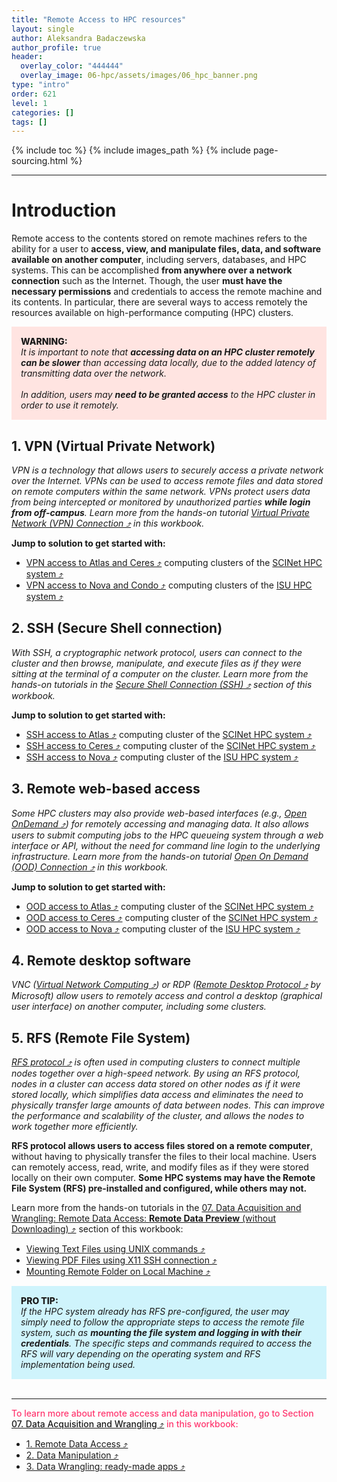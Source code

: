 ```yaml
---
title: "Remote Access to HPC resources"
layout: single
author: Aleksandra Badaczewska
author_profile: true
header:
  overlay_color: "444444"
  overlay_image: 06-hpc/assets/images/06_hpc_banner.png
type: "intro"
order: 621
level: 1
categories: []
tags: []
---
```


{% include toc %}
{% include images_path %}
{% include page-sourcing.html %}

---


# Introduction

Remote access to the contents stored on remote machines refers to the ability for a user to **access, view, and manipulate files, data, and software available on another computer**, including servers, databases, and HPC systems. This can be accomplished **from anywhere over a network connection** such as the Internet. Though, the user **must have the necessary permissions** and credentials to access the remote machine and its contents. In particular, there are several ways to access remotely the resources available on high-performance computing (HPC) clusters.

<div style="background: mistyrose; padding: 15px; margin-bottom: 20px;">
<span style="font-weight:800;">WARNING:</span>
<br><span style="font-style:italic;">
It is important to note that <b>accessing data on an HPC cluster remotely can be slower</b> than accessing data locally, due to the added latency of transmitting data over the network. <br><br>In addition, users may <b>need to be granted access</b> to the HPC cluster in order to use it remotely.
</span>
</div>


## **1. VPN (Virtual Private Network)**

<i>VPN is a technology that allows users to securely access a private network over the Internet. VPNs can be used to access remote files and data stored on remote computers within the same network. VPNs protect users data from being intercepted or monitored by unauthorized parties <b>while login from off-campus</b>. Learn more from the hands-on tutorial <a href="https://datascience.101workbook.org/06-IntroToHPC/02-FILE-ACCESS/02-virtual-private-network" target="_blank">Virtual Private Network (VPN) Connection  ⤴</a> in this workbook.</i>

**Jump to solution to get started with:**
* <a href="https://scinet.usda.gov/guides/access/vpn#scinet-vpn" target="_blank">VPN access to Atlas and Ceres  ⤴</a> computing clusters of the <a href="https://datascience.101workbook.org/06-IntroToHPC/01-HPC-NETWORKS/02-SCINET/01-scient-network-intro" target="_blank">SCINet HPC system  ⤴</a>
* <a href="http://vpn.iastate.edu/" target="_blank">VPN access to Nova and Condo  ⤴</a> computing clusters of the <a href="https://datascience.101workbook.org/06-IntroToHPC/01-HPC-NETWORKS/03-ISUHPC/01-isu-hpc-intro" target="_blank">ISU HPC system  ⤴</a>

## **2. SSH (Secure Shell connection)**

*With SSH, a cryptographic network protocol, users can connect to the cluster and then browse, manipulate, and execute files as if they were sitting at the terminal of a computer on the cluster. Learn more from the hands-on tutorials in the <a href="https://datascience.101workbook.org/06-IntroToHPC/02-FILE-ACCESS/03-secure-shell-connection" target="_blank">Secure Shell Connection (SSH)  ⤴</a> section of this workbook.*

**Jump to solution to get started with:**
  * <a href="https://datascience.101workbook.org/06-IntroToHPC/01-HPC-NETWORKS/02-SCINET/02-scinet-atlas-cluster#3-terminal-access" target="_blank">SSH access to Atlas  ⤴</a> computing cluster of the <a href="https://datascience.101workbook.org/06-IntroToHPC/01-HPC-NETWORKS/02-SCINET/01-scient-network-intro" target="_blank">SCINet HPC system  ⤴</a>
  * <a href="https://scinet.usda.gov/guides/access/login#using-ssh-to-connect" target="_blank">SSH access to Ceres  ⤴</a> computing cluster of the <a href="https://datascience.101workbook.org/06-IntroToHPC/01-HPC-NETWORKS/02-SCINET/01-scient-network-intro" target="_blank">SCINet HPC system  ⤴</a>
  * <a href="https://datascience.101workbook.org/06-IntroToHPC/01-HPC-NETWORKS/03-ISUHPC/03-isu-hpc-nova-cluster#access-and-login" target="_blank">SSH access to Nova  ⤴</a> computing cluster of the <a href="https://datascience.101workbook.org/06-IntroToHPC/01-HPC-NETWORKS/03-ISUHPC/01-isu-hpc-intro" target="_blank">ISU HPC system  ⤴</a>


## **3. Remote web-based access**

*Some HPC clusters may also provide web-based interfaces (e.g., <a href="https://openondemand.org" target="_blank">Open OnDemand  ⤴</a>) for remotely accessing and managing data. It also allows users to submit computing jobs to the HPC queueing system through a web interface or API, without the need for command line login to the underlying infrastructure. Learn more from the hands-on tutorial <a href="https://datascience.101workbook.org/06-IntroToHPC/02-FILE-ACCESS/04-open-on-demand" target="_blank">Open On Demand (OOD) Connection  ⤴</a> in this workbook.*

**Jump to solution to get started with:**
  * <a href="https://datascience.101workbook.org/06-IntroToHPC/01-HPC-NETWORKS/02-SCINET/02-scinet-atlas-cluster#open-ondemand-login" target="_blank">OOD access to Atlas  ⤴</a> computing cluster of the <a href="https://datascience.101workbook.org/06-IntroToHPC/01-HPC-NETWORKS/02-SCINET/01-scient-network-intro" target="_blank">SCINet HPC system  ⤴</a>
  * <a href="https://scinet.usda.gov/guides/access/open-ondemand#open-ondemand-interface-guide" target="_blank">OOD access to Ceres  ⤴</a> computing cluster of the <a href="https://datascience.101workbook.org/06-IntroToHPC/01-HPC-NETWORKS/02-SCINET/01-scient-network-intro" target="_blank">SCINet HPC system  ⤴</a>
  * <a href="https://www.hpc.iastate.edu/guides/open-ondemand" target="_blank">OOD access to Nova  ⤴</a> computing cluster of the <a href="https://datascience.101workbook.org/06-IntroToHPC/01-HPC-NETWORKS/03-ISUHPC/01-isu-hpc-intro" target="_blank">ISU HPC system  ⤴</a>

## **4. Remote desktop software**

<i>VNC (<a href="https://en.wikipedia.org/wiki/Virtual_Network_Computing" target="_blank">Virtual Network Computing  ⤴</a>) or RDP (<a href="https://en.wikipedia.org/wiki/Remote_Desktop_Protocol" target="_blank">Remote Desktop Protocol  ⤴</a> by Microsoft) allow users to remotely access and control a desktop (graphical user interface) on another computer, including some clusters.</i>

## **5. RFS (Remote File System)**

<i><a href="https://en.wikipedia.org/wiki/Remote_File_Sharing" target="_blank">RFS protocol  ⤴</a> is often used in computing clusters to connect multiple nodes together over a high-speed network. By using an RFS protocol, nodes in a cluster can access data stored on other nodes as if it were stored locally, which simplifies data access and eliminates the need to physically transfer large amounts of data between nodes. This can improve the performance and scalability of the cluster, and allows the nodes to work together more efficiently.</i>

<b>RFS protocol allows users to access files stored on a remote computer</b>, without having to physically transfer the files to their local machine. Users can remotely access, read, write, and modify files as if they were stored locally on their own computer. <b>Some HPC systems may have the Remote File System (RFS) pre-installed and configured, while others may not.</b>

Learn more from the hands-on tutorials in the <a href="https://datascience.101workbook.org/07-DataParsing/01-FILE-ACCESS/04-0-remote-data-preview" target="_blank">07. Data Acquisition and Wrangling: Remote Data Access: <b>Remote Data Preview</b> (without Downloading)  ⤴</a> section of this workbook:
* <a href="https://datascience.101workbook.org/07-DataParsing/01-FILE-ACCESS/04-1-tutorial-view-text-files-unix" target="_blank">Viewing Text Files using UNIX commands  ⤴</a>
* <a href="https://datascience.101workbook.org/07-DataParsing/01-FILE-ACCESS/04-2-tutorial-view-pdf-files-x11" target="_blank">Viewing PDF Files using X11 SSH connection  ⤴</a>
* <a href="https://datascience.101workbook.org/07-DataParsing/01-FILE-ACCESS/04-3-tutorial-mount-remote-folder" target="_blank">Mounting Remote Folder on Local Machine  ⤴</a>

<div style="background: #cff4fc; padding: 15px;">
<span style="font-weight:800;">PRO TIP:</span>
<br><span style="font-style:italic;">
If the HPC system already has RFS pre-configured, the user may simply need to follow the appropriate steps to access the remote file system, such as <b>mounting the file system and logging in with their credentials</b>. The specific steps and commands required to access the RFS will vary depending on the operating system and RFS implementation being used.
</span>
</div><br>

---

<span style="color: #ff3870;font-weight: 500;">To learn more about remote access and data manipulation, go to Section <a href="https://datascience.101workbook.org/07-DataParsing/00-DataParsing-LandingPage" target="_blank">07. Data Acquisition and Wrangling  ⤴</a> in this workbook:</span>
* <a href="https://datascience.101workbook.org/07-DataParsing/01-FILE-ACCESS/01-remote-data-access" target="_blank">1. Remote Data Access  ⤴</a>
* <a href="https://datascience.101workbook.org/07-DataParsing/02-DATA-MANIPULATION/01-data-manipulation" target="_blank">2. Data Manipulation  ⤴</a>
* <a href="https://datascience.101workbook.org/07-DataParsing/03-DATA-WRANGLING-APPS/00-data-wrangling-apps" target="_blank">3. Data Wrangling: ready-made apps  ⤴</a>
